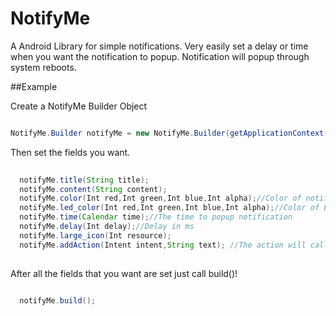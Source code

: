 # NotifyMe
A Android Library for simple notifications. Very easily set a delay or time when you want the notification to popup. Notification will popup through system reboots.

##Example

Create a NotifyMe Builder Object

```java

NotifyMe.Builder notifyMe = new NotifyMe.Builder(getApplicationContext());

```

Then set the fields you want.

```java
  
  notifyMe.title(String title);
  notifyMe.content(String content);
  notifyMe.color(Int red,Int green,Int blue,Int alpha);//Color of notification header
  notifyMe.led_color(Int red,Int green,Int blue,Int alpha);//Color of LED when notification pops up
  notifyMe.time(Calendar time);//The time to popup notification
  notifyMe.delay(Int delay);//Delay in ms
  notifyMe.large_icon(Int resource);
  notifyMe.addAction(Intent intent,String text); //The action will call the intent when pressed
  
```

After all the fields that you want are set just call build()!

```java

  notifyMe.build();

```
